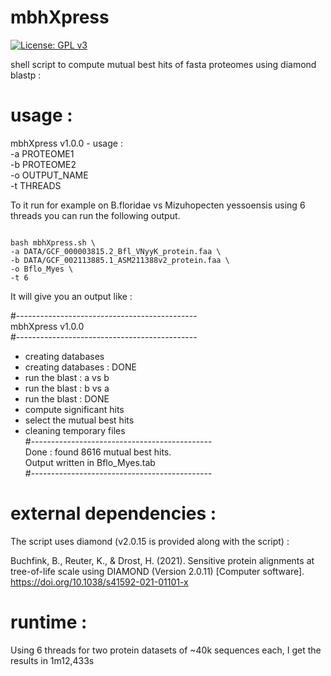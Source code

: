 # mbhXpress

[![License: GPL v3](https://img.shields.io/badge/License-GPLv3-blue.svg)](https://www.gnu.org/licenses/gpl-3.0)

shell script to compute mutual best hits of fasta proteomes using diamond blastp :


# usage : 

mbhXpress v1.0.0 - usage :   
-a PROTEOME1   
-b PROTEOME2   
-o OUTPUT_NAME   
-t THREADS   

To it run for example on B.floridae vs Mizuhopecten yessoensis using 6 threads you can run the following output.

```{bash}

bash mbhXpress.sh \
-a DATA/GCF_000003815.2_Bfl_VNyyK_protein.faa \
-b DATA/GCF_002113885.1_ASM211388v2_protein.faa \
-o Bflo_Myes \
-t 6

```
It will give you an output like :   

#---------------------------------------------   
mbhXpress v1.0.0   
#---------------------------------------------   
 - creating databases   
 - creating databases : DONE   
 - run the blast : a vs b   
 - run the blast : b vs a   
 - run the blast : DONE   
 - compute significant hits   
 - select the mutual best hits   
 - cleaning temporary files   
#---------------------------------------------   
Done : found 8616 mutual best hits.   
Output written in Bflo_Myes.tab   
#---------------------------------------------   

# external dependencies :

The script uses diamond (v2.0.15 is provided along with the script) :   

Buchfink, B., Reuter, K., & Drost, H. (2021). Sensitive protein alignments at tree-of-life scale using DIAMOND (Version 2.0.11) [Computer software]. https://doi.org/10.1038/s41592-021-01101-x


# runtime :

Using 6 threads for two protein datasets of ~40k sequences each, I get the results in 1m12,433s

